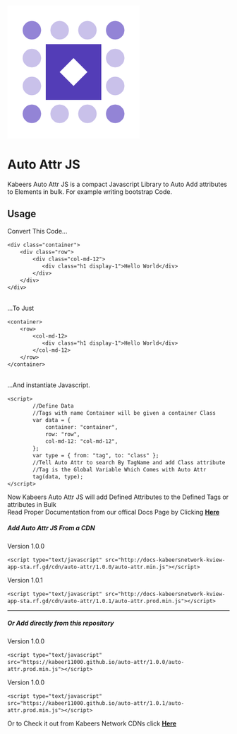 ![image alternative text](icon.png)

<h1>Auto  Attr JS</h1>

<p>Kabeers Auto Attr JS is a compact Javascript Library to Auto Add attributes to Elements in bulk. For example writing bootstrap Code.</p>

<h2>Usage</h2>
Convert  This Code...
<pre><code class="language-html">&lt;div class=&quot;container&quot;&gt;
    &lt;div class=&quot;row&quot;&gt;
        &lt;div class=&quot;col-md-12&quot;&gt;
           &lt;div class=&quot;h1 display-1&quot;&gt;Hello World&lt;/div&gt;
        &lt;/div&gt;
    &lt;/div&gt;
&lt;/div&gt;</code></pre><br>
...To Just
<pre><code class="language-html">&lt;container&gt;
    &lt;row&gt;
        &lt;col-md-12&gt;
           &lt;div class=&quot;h1 display-1&quot;&gt;Hello World&lt;/div&gt;
        &lt;/col-md-12&gt;
    &lt;/row&gt;
&lt;/container&gt;</code></pre><br>
...And instantiate Javascript.
<pre><code class="language-js">&lt;script&gt;
        //Define Data
        //Tags with name Container will be given a container Class
        var data = {
            container: &quot;container&quot;,
            row: &quot;row&quot;,
            col-md-12: &quot;col-md-12&quot;,
        };
        var type = { from: &quot;tag&quot;, to: &quot;class&quot; };
        //Tell Auto Attr to search By TagName and add Class attribute
        //Tag is the Global Variable Which Comes with Auto Attr
        tag(data, type);
&lt;/script&gt;</code></pre>
<p>Now Kabeers Auto Attr JS will add Defined Attributes to the Defined Tags or attributes in Bulk<br> Read Proper Documentation from our offical Docs Page by Clicking <a href="http://kabeersnetwork.dx.am/apis#section-9"><strong>Here</strong></a></p>
    
<h5>Add Auto Attr JS From a CDN</h5>
<p>Version 1.0.0</p>
<pre><code class="language-js">&lt;script type="text/javascript" src="http://docs-kabeersnetwork-kview-app-sta.rf.gd/cdn/auto-attr/1.0.0/auto-attr.min.js"&gt;&lt;/script&gt;</code></pre>

<p>Version 1.0.1</p>
<pre><code class="language-js">&lt;script type="text/javascript" src="http://docs-kabeersnetwork-kview-app-sta.rf.gd/cdn/auto-attr/1.0.1/auto-attr.prod.min.js"&gt;&lt;/script&gt;</code></pre>
<hr>
<h5>Or Add directly from this repository</h5>
<p>Version 1.0.0</p>
<pre><code class="language-js">&lt;script type="text/javascript" src="https://kabeer11000.github.io/auto-attr/1.0.0/auto-attr.prod.min.js"&gt;&lt;/script&gt;</code></pre>
<p>Version 1.0.0</p>
<pre><code class="language-js">&lt;script type="text/javascript" src="https://kabeer11000.github.io/auto-attr/1.0.1/auto-attr.prod.min.js"&gt;&lt;/script&gt;</code></pre>

Or to Check it out from Kabeers Network CDNs click <a href="http://kabeersnetwork.dx.am/cdn?item=attr%20js" target="_blank"><strong>Here</strong></a>
